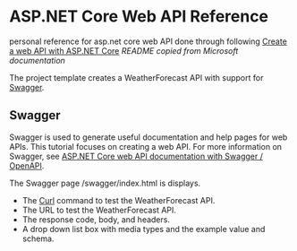 # ASP.NET Core Web API Reference
personal reference for asp.net core web API
done through following [Create a web API with ASP.NET Core](https://docs.microsoft.com/en-us/aspnet/core/tutorials/first-web-api?view=aspnetcore-5.0&tabs=visual-studio)
*README copied from Microsoft documentation*

The project template creates a WeatherForecast API with support for [Swagger](https://docs.microsoft.com/en-us/aspnet/core/tutorials/web-api-help-pages-using-swagger?view=aspnetcore-5.0).

## Swagger 

Swagger is used to generate useful documentation and help pages for web APIs. This tutorial focuses on creating a web API. For more information on Swagger, see [ASP.NET Core web API documentation with Swagger / OpenAPI](https://docs.microsoft.com/en-us/aspnet/core/tutorials/web-api-help-pages-using-swagger?view=aspnetcore-5.0).

The Swagger page /swagger/index.html is displays.
- The [Curl](https://curl.haxx.se/) command to test the WeatherForecast API.
- The URL to test the WeatherForecast API.
- The response code, body, and headers.
- A drop down list box with media types and the example value and schema.